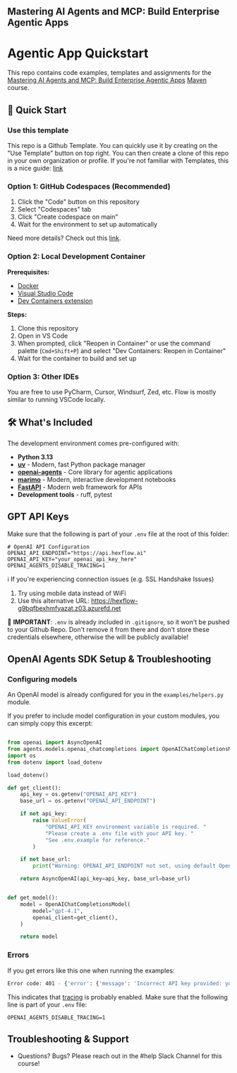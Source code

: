## Mastering AI Agents and MCP: Build Enterprise Agentic Apps
# Agentic App Quickstart

This repo contains code examples, templates and assignments for the [Mastering AI Agents and MCP: Build Enterprise Agentic Apps](https://maven.com/rafael-pierre/building-agentic-ai-apps-with-mcp) [Maven](https://www.maven.com) course.

## 🚀 Quick Start

### Use this template

This repo is a Github Template. You can quickly use it by creating on the "Use Template" button on top right. You can then create a clone of this repo in your own organization or profile. If you're not familiar with Templates, this is a nice guide: [link](https://dev.to/jajera/how-to-create-and-use-a-github-repository-template-2g7l)

### Option 1: GitHub Codespaces (Recommended)

1. Click the "Code" button on this repository
2. Select "Codespaces" tab
3. Click "Create codespace on main"
4. Wait for the environment to set up automatically

Need more details? Check out this [link](https://docs.github.com/en/enterprise-cloud@latest/codespaces/developing-in-a-codespace/creating-a-codespace-from-a-template).

### Option 2: Local Development Container

**Prerequisites:**
- [Docker](https://docs.docker.com/get-docker/)
- [Visual Studio Code](https://code.visualstudio.com/)
- [Dev Containers extension](https://marketplace.visualstudio.com/items?itemName=ms-vscode-remote.remote-containers)

**Steps:**
1. Clone this repository
2. Open in VS Code
3. When prompted, click "Reopen in Container" or use the command palette (`Cmd+Shift+P`) and select "Dev Containers: Reopen in Container"
4. Wait for the container to build and set up

### Option 3: Other IDEs

You are free to use PyCharm, Cursor, Windsurf, Zed, etc. Flow is mostly similar to running VSCode locally.

## 🛠️ What's Included

The development environment comes pre-configured with:

- **Python 3.13**
- **[uv](https://github.com/astral-sh/uv)** - Modern, fast Python package manager
- **[openai-agents](https://openai.github.io/openai-agents-python/)** - Core library for agentic applications
- **[marimo](https://marimo.io/)** - Modern, interactive development notebooks
- **[FastAPI](https://fastapi.tiangolo.com/)** - Modern web framework for APIs
- **Development tools** - ruff, pytest

## GPT API Keys

Make sure that the following is part of your `.env` file at the root of this folder:

```
# OpenAI API Configuration
OPENAI_API_ENDPOINT="https://api.hexflow.ai"
OPENAI_API_KEY="your_openai_api_key_here"
OPENAI_AGENTS_DISABLE_TRACING=1
```

ℹ️ If you're experiencing connection issues (e.g. SSL Handshake Issues)
1. Try using mobile data instead of WiFi
2. Use this alternative URL: https://hexflow-g9bqfbexhmfyazat.z03.azurefd.net

🔴 **IMPORTANT**: `.env` is already included in `.gitignore`, so it won't be pushed to your Github Repo. Don't remove it from there and don't store these credentials elsewhere, otherwise the will be publicly available!

## OpenAI Agents SDK Setup & Troubleshooting

### Configuring models

An OpenAI model is already configured for you in the `examples/helpers.py` module.

If you prefer to include model configuration in your custom modules, you can simply copy this excerpt:

```python

from openai import AsyncOpenAI
from agents.models.openai_chatcompletions import OpenAIChatCompletionsModel
import os
from dotenv import load_dotenv

load_dotenv()

def get_client():
    api_key = os.getenv("OPENAI_API_KEY")
    base_url = os.getenv("OPENAI_API_ENDPOINT")

    if not api_key:
        raise ValueError(
            "OPENAI_API_KEY environment variable is required. "
            "Please create a .env file with your API key. "
            "See .env.example for reference."
        )

    if not base_url:
        print("Warning: OPENAI_API_ENDPOINT not set, using default OpenAI endpoint")

    return AsyncOpenAI(api_key=api_key, base_url=base_url)


def get_model():
    model = OpenAIChatCompletionsModel(
        model="gpt-4.1",
        openai_client=get_client(),
    )

    return model
```

### Errors

If you get errors like this one when running the examples:

```bash
Error code: 401 - {'error': {'message': 'Incorrect API key provided: your_ope************here. You can find your API key at https://platform.openai.com/account/api-keys.', 'type': 'invalid_request_error', 'param': None, 'code': 'invalid_api_key'}}
```

This indicates that [tracing](https://openai.github.io/openai-agents-python/tracing/) is probably enabled. Make sure that the following line is part of your `.env` file:

```
OPENAI_AGENTS_DISABLE_TRACING=1
```

## Troubleshooting & Support

- Questions? Bugs? Please reach out in the #help Slack Channel for this course!
